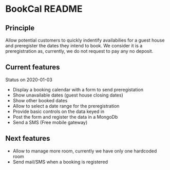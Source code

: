 # BookCal README

## Principle
Allow potential customers to quickly indentify availabilies for a guest house and preregister the dates they intend to book.
We consider it is a preregistration as, currently, we do not request to pay any no deposit.

## Current features
Status on 2020-01-03
* Display a booking calendar with a form to send preregistation
* Show unavailable dates (guest house closing dates)
* Show other booked dates
* Allow to select a date range for the preregistration
* Provide basic controls on the data keyed in
* Post the form and register the data in a MongoDb
* Send a SMS (Free mobile gateway)

## Next features
* Allow to manage more room, currently we have only one hardcoded room
* Send mail/SMS when a booking is registered